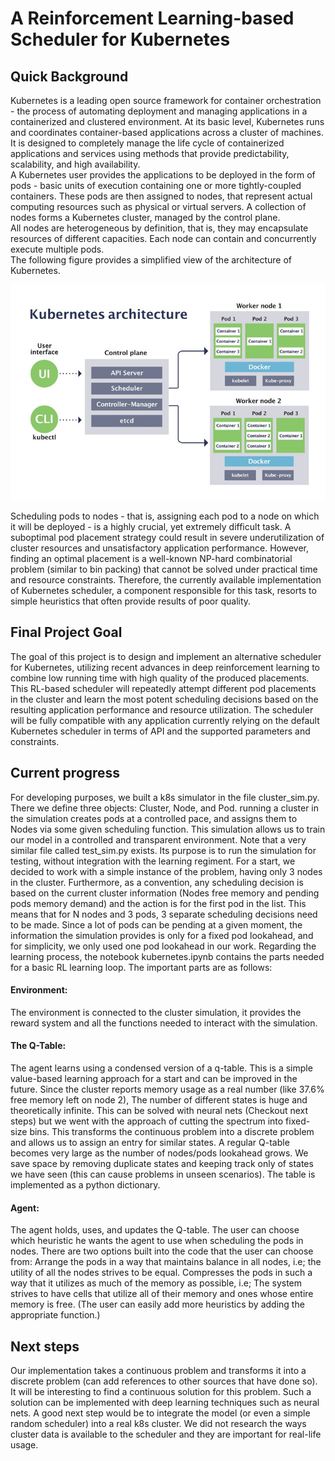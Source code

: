 # A Reinforcement Learning-based Scheduler for Kubernetes
## Quick Background 

Kubernetes is a leading open source framework for container orchestration - the process of automating deployment and managing applications in a containerized and clustered environment. At its basic level, Kubernetes runs and coordinates container-based applications across a cluster of machines. It is designed to completely manage the life cycle of containerized applications and services using methods that provide predictability, scalability, and high availability. \
A Kubernetes user provides the applications to be deployed in the form of pods - basic units of execution containing one or more tightly-coupled containers. These pods are then assigned to nodes, that represent actual computing resources such as physical or virtual servers. A collection of nodes forms a Kubernetes cluster, managed by the control plane. \
All nodes are heterogeneous by definition, that is, they may encapsulate resources of different capacities. Each node can contain and concurrently execute multiple pods. \
The following figure provides a simplified view of the architecture of Kubernetes.

![alt text for screen readers](docs/images/k8s.jpeg)

Scheduling pods to nodes - that is, assigning each pod to a node on which it will be deployed - is a highly crucial, yet extremely difficult task. A suboptimal pod placement strategy could result in severe underutilization of cluster resources and unsatisfactory application performance. However, finding an optimal placement is a well-known NP-hard combinatorial problem (similar to bin packing) that cannot be solved under practical time and resource constraints. Therefore, the currently available implementation of Kubernetes scheduler, a component responsible for this task, resorts to simple heuristics that often provide results of poor quality.

## Final Project Goal

The goal of this project is to design and implement an alternative scheduler for Kubernetes, utilizing recent advances in deep reinforcement learning to combine low running time with high quality of the produced placements. This RL-based scheduler will repeatedly attempt different pod placements in the cluster and learn the most potent scheduling decisions based on the resulting application performance and resource utilization. The scheduler will be fully compatible with any application currently relying on the default Kubernetes scheduler in terms of API and the supported parameters and constraints.

## Current progress
For developing purposes, we built a k8s simulator in the file cluster_sim.py. There we define three objects: Cluster, Node, and Pod. running a cluster in the simulation creates pods at a controlled pace, and assigns them to Nodes via some given scheduling function. This simulation allows us to train our model in a controlled and transparent environment. 
Note that a very similar file called test_sim.py exists. Its purpose is to run the simulation for testing, without integration with the learning regiment.
For a start, we decided to work with a simple instance of the problem, having only 3 nodes in the cluster. 
Furthermore, as a convention, any scheduling decision is based on the current cluster information (Nodes free memory and pending pods memory demand) and the action is for the first pod in the list. This means that for N nodes and 3 pods, 3 separate scheduling decisions need to be made. Since a lot of pods can be pending at a given moment, the information the simulation provides is only for a fixed pod lookahead, and for simplicity, we only used one pod lookahead in our work.
Regarding the learning process, the notebook kubernetes.ipynb contains the parts needed for a basic RL learning loop. The important parts are as follows:
#### Environment:
The environment is connected to the cluster simulation, it provides the reward system and all the functions needed to interact with the simulation.
#### The Q-Table:
The agent learns using a condensed version of a q-table. This is a simple value-based learning approach for a start and can be improved in the future. 
Since the cluster reports memory usage as a real number (like 37.6% free memory left on node 2), The number of different states is huge and theoretically infinite. This can be solved with neural nets (Checkout next steps) but we went with the approach of cutting the spectrum into fixed-size bins. This transforms the continuous problem into a discrete problem and allows us to assign an entry for similar states. A regular Q-table becomes very large as the number of nodes/pods lookahead grows. We save space by removing duplicate states and keeping track only of states we have seen (this can cause problems in unseen scenarios).
The table is implemented as a python dictionary.
#### Agent:
The agent holds, uses, and updates the Q-table.
The user can choose which heuristic he wants the agent to use when scheduling the pods in nodes.
There are two options built into the code that the user can choose from:
Arrange the pods in a way that maintains balance in all nodes, i.e; the utility of all the nodes strives to be equal.
Compresses the pods in such a way that it utilizes as much of the memory as possible, i.e; The system strives to have cells that utilize all of their memory and ones whose entire memory is free.
(The user can easily add more heuristics by adding the appropriate function.)

 
## Next steps
Our implementation takes a continuous problem and transforms it into a discrete problem (can add references to other sources that have done so). It will be interesting to find a continuous solution for this problem. Such a solution can be implemented with deep learning techniques such as neural nets.
A good next step would be to integrate the model (or even a simple random scheduler) into a real k8s cluster. We did not research the ways cluster data is available to the scheduler and they are important for real-life usage.


